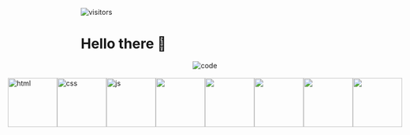 ![visitors](https://visitor-badge.laobi.icu/badge?page_id=lsriniwas.lsriniwas)
# Hello there 👋
  
  
   <div align='center'>
    <img   src="https://camo.githubusercontent.com/992babdffd8c74a1502de375fbdf7e4d54773242/68747470733a2f2f6d656469612e67697068792e636f6d2f6d656469612f53576f536b4e36447854737a71494b4571762f67697068792e676966"
        alt="code"
      />
   </div>
  <br/>
  <div style="display: flex;justify-content:center;">
      <img src="https://media0.giphy.com/media/fsEaZldNC8A1PJ3mwp/giphy.gif" alt="html" width="100px">
      <img src="https://media2.giphy.com/media/XAxylRMCdpbEWUAvr8/giphy.gif" alt="css" width="100px">
      <img src="https://media4.giphy.com/media/ln7z2eWriiQAllfVcn/giphy.gif" alt="js" width="100px">
      <img src="https://media3.giphy.com/media/eNAsjO55tPbgaor7ma/giphy.gif" alt="" width="100px">
      <img src="https://media0.giphy.com/media/kdFc8fubgS31b8DsVu/giphy.gif?cid=ecf05e475s8hxqzy0cpflybg0v5bj2pbnspil14434ddkto2&rid=giphy.gif" alt="" width="100px">
      <img src="https://media1.giphy.com/media/IdyAQJVN2kVPNUrojM/giphy.gif" alt="" width="100px">
      <img src="https://media0.giphy.com/media/wgFWLRiND4bkyYR4IN/giphy.gif" alt="" width="100px">
       <img src="https://media0.giphy.com/media/ZG6ntb6RclFZ7sjqcz/giphy.gif?cid=ecf05e47hujgsk3y9rqoju6o7kdxbka25lyefh1rg90hkx5k&rid=giphy.gif" alt="" width="100px">
    </div>



